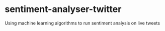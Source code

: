 # sentiment-analyser-twitter
Using machine learning algorithms to run sentiment analysis on live tweets
